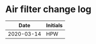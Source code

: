 # Air filter change log

| Date       | Initials |
|------------|----------|
| 2020-03-14 | HPW      |